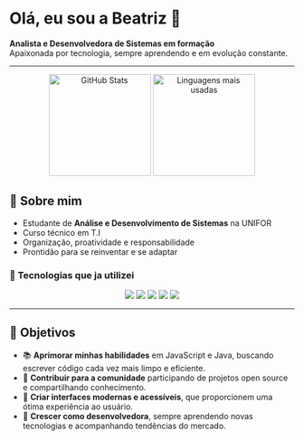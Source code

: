 # Olá, eu sou a Beatriz 👋

**Analista e Desenvolvedora de Sistemas em formação**  
Apaixonada por tecnologia, sempre aprendendo e em evolução constante.

---

<p align="center">
  <img height="180em" src="https://github-readme-stats.vercel.app/api?username=Bialima16&show_icons=true&theme=radical" alt="GitHub Stats"/>
  <img height="180em" src="https://github-readme-stats.vercel.app/api/top-langs/?username=Bialima16&layout=compact&langs_count=6&theme=radical" alt="Linguagens mais usadas"/>
</p>


## 💼 Sobre mim

- Estudante de **Análise e Desenvolvimento de Sistemas** na UNIFOR  
- Curso técnico em T.I
- Organização, proatividade e responsabilidade 
-  Prontidão para se reinventar e se adaptar
### 🔧 Tecnologias que ja utilizei 
<p align="center">
  <img src="https://img.shields.io/badge/HTML5-E34F26?style=for-the-badge&logo=html5&logoColor=white" />
  <img src="https://img.shields.io/badge/CSS3-1572B6?style=for-the-badge&logo=css3&logoColor=white" />
  <img src="https://img.shields.io/badge/JavaScript-F7DF1E?style=for-the-badge&logo=javascript&logoColor=black" />
  <img src="https://img.shields.io/badge/Java-007396?style=for-the-badge&logo=java&logoColor=white" />
  <img src="https://img.shields.io/badge/AWS-232F3E?style=for-the-badge&logo=amazonaws&logoColor=white" />
</p>

---


## 🎯 Objetivos

- 📚 **Aprimorar minhas habilidades** em JavaScript e Java, buscando escrever código cada vez mais limpo e eficiente.  
- 🤝 **Contribuir para a comunidade** participando de projetos open source e compartilhando conhecimento.  
- 🎨 **Criar interfaces modernas e acessíveis**, que proporcionem uma ótima experiência ao usuário.  
- 🚀 **Crescer como desenvolvedora**, sempre aprendendo novas tecnologias e acompanhando tendências do mercado.  


